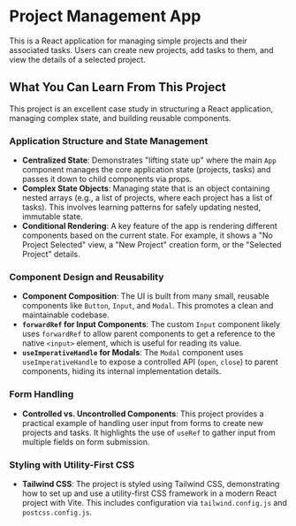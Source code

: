 # Project Management App

This is a React application for managing simple projects and their associated tasks. Users can create new projects, add tasks to them, and view the details of a selected project.

## What You Can Learn From This Project

This project is an excellent case study in structuring a React application, managing complex state, and building reusable components.

### Application Structure and State Management
- **Centralized State**: Demonstrates "lifting state up" where the main `App` component manages the core application state (projects, tasks) and passes it down to child components via props.
- **Complex State Objects**: Managing state that is an object containing nested arrays (e.g., a list of projects, where each project has a list of tasks). This involves learning patterns for safely updating nested, immutable state.
- **Conditional Rendering**: A key feature of the app is rendering different components based on the current state. For example, it shows a "No Project Selected" view, a "New Project" creation form, or the "Selected Project" details.

### Component Design and Reusability
- **Component Composition**: The UI is built from many small, reusable components like `Button`, `Input`, and `Modal`. This promotes a clean and maintainable codebase.
- **`forwardRef` for Input Components**: The custom `Input` component likely uses `forwardRef` to allow parent components to get a reference to the native `<input>` element, which is useful for reading its value.
- **`useImperativeHandle` for Modals**: The `Modal` component uses `useImperativeHandle` to expose a controlled API (`open`, `close`) to parent components, hiding its internal implementation details.

### Form Handling
- **Controlled vs. Uncontrolled Components**: This project provides a practical example of handling user input from forms to create new projects and tasks. It highlights the use of `useRef` to gather input from multiple fields on form submission.

### Styling with Utility-First CSS
- **Tailwind CSS**: The project is styled using Tailwind CSS, demonstrating how to set up and use a utility-first CSS framework in a modern React project with Vite. This includes configuration via `tailwind.config.js` and `postcss.config.js`.

